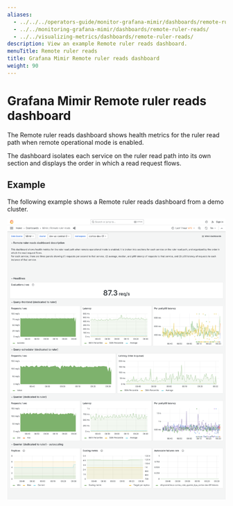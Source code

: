 ```yaml
---
aliases:
  - ../../../operators-guide/monitor-grafana-mimir/dashboards/remote-ruler-reads/
  - ../../monitoring-grafana-mimir/dashboards/remote-ruler-reads/
  - ../../visualizing-metrics/dashboards/remote-ruler-reads/
description: View an example Remote ruler reads dashboard.
menuTitle: Remote ruler reads
title: Grafana Mimir Remote ruler reads dashboard
weight: 90
---
```


# Grafana Mimir Remote ruler reads dashboard

The Remote ruler reads dashboard shows health metrics for the ruler read path when remote operational mode is enabled.

The dashboard isolates each service on the ruler read path into its own section and displays the order in which a read request flows.

## Example

The following example shows a Remote ruler reads dashboard from a demo cluster.

![Grafana Mimir Remote ruler reads dashboard](mimir-remote-ruler-reads.png)
